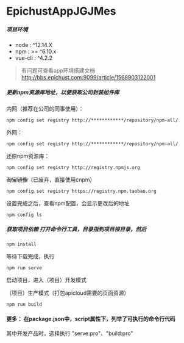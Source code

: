 # EpichustAppJGJMes
##### 项目环境 
* node : ^12.14.X 
* npm : >= ^6.10.x 
* vue-cli : ^4.2.2  
> 有问题可查看app环境搭建文档 http://bbs.epichust.com:9099/article/1568903122001  
##### 更新npm资源库地址，以便获取公司封装组件库  

内网（推荐在公司的同事使用）：
``` 
npm config set registry http://************/repository/npm-all/ 
``` 
外网：  
``` 
npm config set registry http://************/repository/npm-all/ 
``` 
还原npm资源库：  
``` 
npm config set registry http://registry.npmjs.org 
``` 
~~淘宝镜像~~（已废弃，直接使用cnpm）  
``` 
npm config set registry https://registry.npm.taobao.org 
``` 
设置完成之后，查看npm配置，会显示更改后的地址  
``` 
npm config ls 
```
##### 获取项目依赖 打开命令行工具，目录指到项目根目录，然后  
``` 
npm install 
``` 
等待下载完成，执行  
``` 
npm run serve 
``` 
启动项目，进入（项目）开发模式  

（项目）生产模式（打包apicloud需要的页面资源）  
``` 
npm run build 
```  
#### 更多： 在package.json中，script属性下，列举了可执行的命令行代码  
其中开发产品时，选择执行 "serve:pro"、"build:pro"
